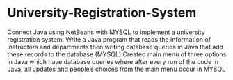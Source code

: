 # University-Registration-System

Connect Java using NetBeans with MYSQL to implement a university registration system.
Write a Java program that reads the information of instructors and departments then writing database
queries in Java that add these records to the database (MYSQL)
Created main menu of three options in Java which have database queries where after every run of the
code in Java, all updates and people’s choices from the main menu occur in MYSQL

